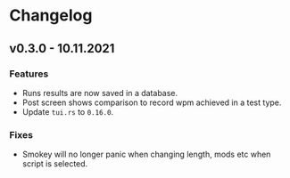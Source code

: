 # Changelog

## v0.3.0 - 10.11.2021

### Features

* Runs results are now saved in a database.
* Post screen shows comparison to record wpm achieved in a test type.
* Update `tui.rs` to `0.16.0`.

### Fixes

* Smokey will no longer panic when changing length, mods etc when script is selected.
